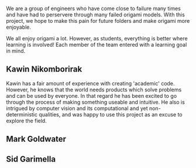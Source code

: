 We are a group of engineers who have come close to failure many times and have had to perservere through many failed origami models.
With this project, we hope to make this pain for future folders and make origami more enjoyable.

We all enjoy origami a lot.
However, as students, everything is better where learning is involved!
Each member of the team entered with a learning goal in mind.

## Kawin Nikomborirak
Kawin has a fair amount of experience with creating 'academic' code.
However, he knows that the world needs products which solve problems and can be used by everyone.
In that regard he has been excited to go through the process of making something useable and intuitive.
He also is intrigued by computer vision and its computational and yet non-deterministic qualities, and was happy to use this project as an excuse to explore the field.

## Mark Goldwater

## Sid Garimella
